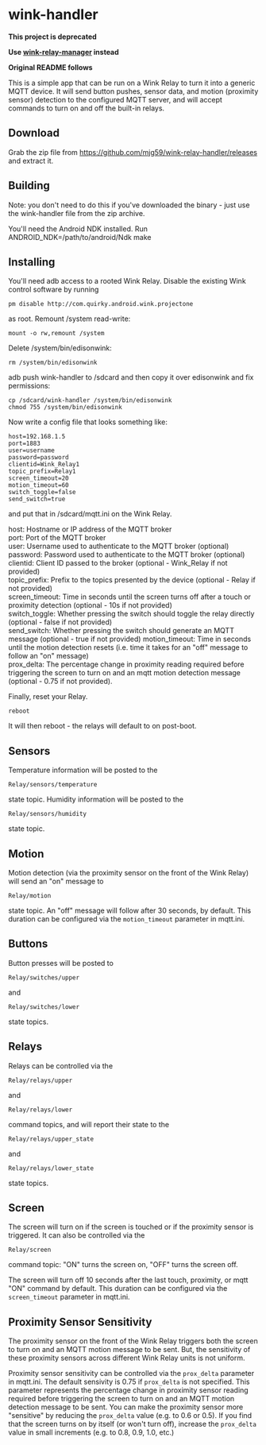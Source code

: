 wink-handler
============

**This project is deprecated**

**Use [wink-relay-manager](https://github.com/jimpastos/wink-relay-manager) instead**

**Original README follows**

This is a simple app that can be run on a Wink Relay to turn it into a generic MQTT device. It will send button pushes, sensor data, and motion (proximity sensor) detection to the configured MQTT server, and will accept commands to turn on and off the built-in relays.

Download
--------

Grab the zip file from https://github.com/mjg59/wink-relay-handler/releases and extract it.

Building
--------

Note: you don't need to do this if you've downloaded the binary - just use the wink-handler file from the zip archive.

You'll need the Android NDK installed. Run ANDROID_NDK=/path/to/android/Ndk make

Installing
----------

You'll need adb access to a rooted Wink Relay. Disable the existing Wink control software by running

```
pm disable http://com.quirky.android.wink.projectone
```

as root. Remount /system read-write:

```
mount -o rw,remount /system
```

Delete /system/bin/edisonwink:

```
rm /system/bin/edisonwink
```

adb push wink-handler to /sdcard and then copy it over edisonwink and fix permissions:

```
cp /sdcard/wink-handler /system/bin/edisonwink
chmod 755 /system/bin/edisonwink
```

Now write a config file that looks something like:

```
host=192.168.1.5
port=1883
user=username
password=password
clientid=Wink_Relay1
topic_prefix=Relay1
screen_timeout=20
motion_timeout=60
switch_toggle=false
send_switch=true
```
and put that in /sdcard/mqtt.ini on the Wink Relay.

host: Hostname or IP address of the MQTT broker  
port: Port of the MQTT broker  
user: Username used to authenticate to the MQTT broker (optional)  
password: Password used to authenticate to the MQTT broker (optional)  
clientid: Client ID passed to the broker (optional - Wink_Relay if not provided)  
topic_prefix: Prefix to the topics presented by the device (optional - Relay if not provided)  
screen_timeout: Time in seconds until the screen turns off after a touch or proximity detection (optional - 10s if not provided)  
switch_toggle: Whether pressing the switch should toggle the relay directly (optional - false if not provided)  
send_switch: Whether pressing the switch should generate an MQTT message (optional - true if not provided)
motion_timeout: Time in seconds until the motion detection resets (i.e. time it takes for an "off" message to follow an "on" message)  
prox_delta: The percentage change in proximity reading required before triggering the screen to turn on and an mqtt motion detection message (optional - 0.75 if not provided).

Finally, reset your Relay.

```
reboot
```

It will then reboot - the relays will default to on post-boot.

Sensors
-------

Temperature information will be posted to the

```
Relay/sensors/temperature
```

state topic. Humidity information will be posted to the

```
Relay/sensors/humidity
```

state topic.

Motion
------

Motion detection (via the proximity sensor on the front of the Wink Relay) will send an "on" message to

```
Relay/motion
```

state topic. An "off" message will follow after 30 seconds, by default. This duration can be configured via the `motion_timeout` parameter in mqtt.ini.

Buttons
-------

Button presses will be posted to

```
Relay/switches/upper
```

and

```
Relay/switches/lower
```

state topics.


Relays
------

Relays can be controlled via the

```
Relay/relays/upper
```

and

```
Relay/relays/lower
```

command topics, and will report their state to the

```
Relay/relays/upper_state
```

and

```
Relay/relays/lower_state
```

state topics.

Screen
------

The screen will turn on if the screen is touched or if the proximity sensor is triggered. It can also be controlled via the

```
Relay/screen
```

command topic: "ON" turns the screen on, "OFF" turns the screen off.

The screen will turn off 10 seconds after the last touch, proximity, or mqtt "ON" command by default. This duration can be configured via the `screen_timeout` parameter in mqtt.ini.

Proximity Sensor Sensitivity
----------------------------

The proximity sensor on the front of the Wink Relay triggers both the screen to turn on and an MQTT motion message to be sent. But, the sensitivity of these proximity sensors across different Wink Relay units is not uniform.

Proximity sensor sensitivity can be controlled via the `prox_delta` parameter in mqtt.ini. The default sensivity is 0.75 if `prox_delta` is not specified. This parameter represents the percentage change in proximity sensor reading required before triggering the screen to turn on and an MQTT motion detection message to be sent. You can make the proximity sensor more "sensitive" by reducing the `prox_delta` value (e.g. to 0.6 or 0.5). If you find that the screen turns on by itself (or won't turn off), increase the `prox_delta` value in small increments (e.g. to 0.8, 0.9, 1.0, etc.)
